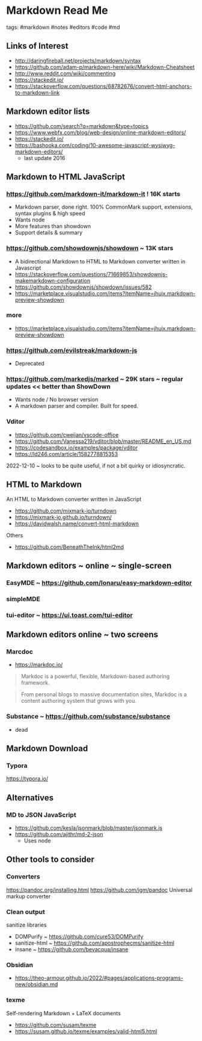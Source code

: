 # Markdown Read Me

tags: #markdown #notes #editors #code #md


## Links of Interest


* http://daringfireball.net/projects/markdown/syntax
* https://github.com/adam-p/markdown-here/wiki/Markdown-Cheatsheet
* http://www.reddit.com/wiki/commenting
* https://stackedit.io/
* https://stackoverflow.com/questions/68782676/convert-html-anchors-to-markdown-link


## Markdown editor lists

* https://github.com/search?q=markdown&type=topics
* https://www.webfx.com/blog/web-design/online-markdown-editors/
* https://stackedit.io/
* https://bashooka.com/coding/10-awesome-javascript-wysiwyg-markdown-editors/
  * last update 2016


## Markdown to HTML JavaScript

### https://github.com/markdown-it/markdown-it ! 16K starts

* Markdown parser, done right. 100% CommonMark support, extensions, syntax plugins & high speed
* Wants node
* More features than showdown
* Support details & summary

### https://github.com/showdownjs/showdown ~ 13K stars

* A bidirectional Markdown to HTML to Markdown converter written in Javascript
* https://stackoverflow.com/questions/71669853/showdownjs-makemarkdown-configuration
* https://github.com/showdownjs/showdown/issues/582
* https://marketplace.visualstudio.com/items?itemName=jhuix.markdown-preview-showdown

### more

* https://marketplace.visualstudio.com/items?itemName=jhuix.markdown-preview-showdown

### https://github.com/evilstreak/markdown-js

* Deprecated

### https://github.com/markedjs/marked ~ 29K stars ~ regular updates << better than ShowDown

* Wants node / No browser version
* A markdown parser and compiler. Built for speed.


### Vditor

* https://github.com/cweijan/vscode-office
* https://github.com/Vanessa219/vditor/blob/master/README_en_US.md
* https://codesandbox.io/examples/package/vditor
* https://ld246.com/article/1582778815353

2022-12-10 ~ looks to be quite useful, if not a bit quirky or idiosyncratic.

## HTML to Markdown

An HTML to Markdown converter written in JavaScript
* https://github.com/mixmark-io/turndown
* https://mixmark-io.github.io/turndown/
* https://davidwalsh.name/convert-html-markdown

Others

* https://github.com/BeneathTheInk/html2md



## Markdown editors ~ online ~ single-screen

### EasyMDE ~ https://github.com/Ionaru/easy-markdown-editor

### simpleMDE

### tui-editor ~ https://ui.toast.com/tui-editor


## Markdown editors online ~ two screens

### Marcdoc

* https://markdoc.io/

> Markdoc is a powerful, flexible, Markdown-based authoring framework.

> From personal blogs to massive documentation sites, Markdoc is a content authoring system that grows with you.


### Substance ~ https://github.com/substance/substance

* dead


## Markdown Download

### Typora

https://typora.io/




## Alternatives


### MD to JSON JavaScript

* https://github.com/kesla/jsonmark/blob/master/jsonmark.js
* https://github.com/ajithr/md-2-json
  * Uses node

## Other tools to consider

### Converters

https://pandoc.org/installing.html
https://github.com/jgm/pandoc
Universal markup converter

### Clean output

sanitize libraries

* DOMPurify ~ https://github.com/cure53/DOMPurify
* sanitize-html ~ https://github.com/apostrophecms/sanitize-html
* insane ~ https://github.com/bevacqua/insane

### Obsidian

* https://theo-armour.github.io/2022/#pages/applications-programs-new/obsidian.md

### texme

Self-rendering Markdown + LaTeX documents

* https://github.com/susam/texme
* https://susam.github.io/texme/examples/valid-html5.html

